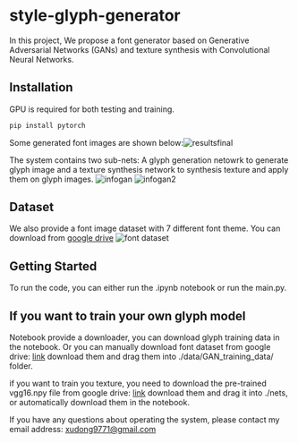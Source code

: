 # style-glyph-generator
In this project, We propose a font generator based on Generative Adversarial Networks (GANs) and texture synthesis with Convolutional Neural Networks.

## Installation
GPU is required for both testing and training.
```bash
pip install pytorch
```

Some generated font images are shown below:![resultsfinal](https://user-images.githubusercontent.com/33721483/116821929-07c77400-ab74-11eb-9bbb-a4af8e80add8.png)

The system contains two sub-nets: A glyph generation netowrk to generate glyph image and a texture synthesis network to synthesis texture and apply them on glyph images.
![infogan](https://user-images.githubusercontent.com/33721483/116822588-82de5980-ab77-11eb-9473-3cf392070b9b.png)
![infogan2](https://user-images.githubusercontent.com/33721483/116822592-8671e080-ab77-11eb-8a22-2e554c67f758.png)

## Dataset
We also provide a font image dataset with 7 different font theme. You can download from [google drive](https://drive.google.com/drive/folders/1kmd-IQOUktefLss5WiF7ZASKrJxlzSNv?usp=sharing)
![font dataset](https://user-images.githubusercontent.com/33721483/116822879-3e53bd80-ab79-11eb-98a9-33222ae03a8a.jpg)


## Getting Started

To run the code, you can either run the .ipynb notebook or run the main.py.

## If you want to train your own glyph model
Notebook provide a downloader, you can download glyph training data in the notebook.
Or you can manually download font dataset from google drive: [link](https://drive.google.com/drive/folders/1kmd-IQOUktefLss5WiF7ZASKrJxlzSNv?usp=sharing)
download them and drag them into ./data/GAN_training_data/   folder.


if you want to train you texture, you need to download the pre-trained vgg16.npy file from google drive: [link](https://drive.google.com/file/d/1wMXkLIDOiOepUoAjbhuCx7RssCTRRUp1/view?usp=sharing)
download them and drag it into ./nets, or automatically download them in the notebook.

If you have any questions about operating the system, please contact my email address: xudong9771@gmail.com
